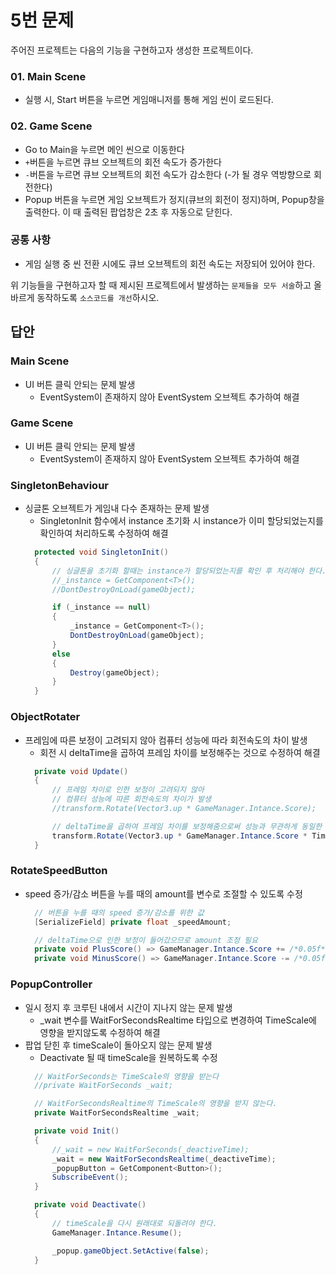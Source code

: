 # 5번 문제

주어진 프로젝트는 다음의 기능을 구현하고자 생성한 프로젝트이다.

### 01. Main Scene
- 실행 시, Start 버튼을 누르면 게임매니저를 통해 게임 씬이 로드된다.

### 02. Game Scene
- Go to Main을 누르면 메인 씬으로 이동한다
- `+`버튼을 누르면 큐브 오브젝트의 회전 속도가 증가한다
- `-`버튼을 누르면 큐브 오브젝트의 회전 속도가 감소한다 (-가 될 경우 역방향으로 회전한다)
- Popup 버튼을 누르면 게임 오브젝트가 정지(큐브의 회전이 정지)하며, Popup창을 출력한다. 이 때 출력된 팝업창은 2초 후 자동으로 닫힌다.

### 공통 사항
- 게임 실행 중 씬 전환 시에도 큐브 오브젝트의 회전 속도는 저장되어 있어야 한다.

위 기능들을 구현하고자 할 때
제시된 프로젝트에서 발생하는 `문제들을 모두 서술`하고 올바르게 동작하도록 `소스코드를 개선`하시오.

## 답안

### Main Scene
- UI 버튼 클릭 안되는 문제 발생
    - EventSystem이 존재하지 않아 EventSystem 오브젝트 추가하여 해결

### Game Scene
- UI 버튼 클릭 안되는 문제 발생
  - EventSystem이 존재하지 않아 EventSystem 오브젝트 추가하여 해결

### SingletonBehaviour
- 싱글톤 오브젝트가 게임내 다수 존재하는 문제 발생
  - SingletonInit 함수에서 instance 초기화 시 instance가 이미 할당되었는지를 확인하여 처리하도록 수정하여 해결
  ```cs
    protected void SingletonInit()
    {
        // 싱글톤을 초기화 할때는 instance가 할당되었는지를 확인 후 처리해야 한다.
        //_instance = GetComponent<T>();
        //DontDestroyOnLoad(gameObject);

        if (_instance == null)
        {
            _instance = GetComponent<T>();
            DontDestroyOnLoad(gameObject);
        }
        else
        {
            Destroy(gameObject);
        }
    }
  ```

### ObjectRotater
- 프레임에 따른 보정이 고려되지 않아 컴퓨터 성능에 따라 회전속도의 차이 발생
  - 회전 시 deltaTime을 곱하여 프레임 차이를 보정해주는 것으로 수정하여 해결
  ```cs
    private void Update()
    {
        // 프레임 차이로 인한 보정이 고려되지 않아 
        // 컴퓨터 성능에 따른 회전속도의 차이가 발생
        //transform.Rotate(Vector3.up * GameManager.Intance.Score);

        // deltaTime을 곱하여 프레임 차이를 보정해줌으로써 성능과 무관하게 동일한 속도로 회전
        transform.Rotate(Vector3.up * GameManager.Intance.Score * Time.deltaTime);
    }
  ```

### RotateSpeedButton
- speed 증가/감소 버튼을 누를 때의 amount를 변수로 조절할 수 있도록 수정
  ```cs
    // 버튼을 누를 때의 speed 증가/감소를 위한 값
    [SerializeField] private float _speedAmount;

    // deltaTime으로 인한 보정이 들어갔으므로 amount 조정 필요
    private void PlusScore() => GameManager.Intance.Score += /*0.05f*/ _speedAmount;
    private void MinusScore() => GameManager.Intance.Score -= /*0.05f*/ _speedAmount;
  ```
### PopupController
- 일시 정지 후 코루틴 내에서 시간이 지나지 않는 문제 발생
  - _wait 변수를 WaitForSecondsRealtime 타입으로 변경하여 TimeScale에 영향을 받지않도록 수정하여 해결
- 팝업 닫힌 후 timeScale이 돌아오지 않는 문제 발생
  - Deactivate 될 때 timeScale을 원복하도록 수정
  ```cs
    // WaitForSeconds는 TimeScale의 영향을 받는다
    //private WaitForSeconds _wait;

    // WaitForSecondsRealtime의 TimeScale의 영향을 받지 않는다.
    private WaitForSecondsRealtime _wait;

    private void Init()
    {
        //_wait = new WaitForSeconds(_deactiveTime);
        _wait = new WaitForSecondsRealtime(_deactiveTime);
        _popupButton = GetComponent<Button>();
        SubscribeEvent();
    }

    private void Deactivate()
    {
        // timeScale을 다시 원래대로 되돌려야 한다.
        GameManager.Intance.Resume();

        _popup.gameObject.SetActive(false);
    }
  ```